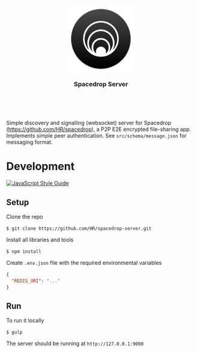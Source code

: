 <h3 align="center">
  <br>
  <a href="https://github.com/HR/spacedrop"><img src="https://raw.githubusercontent.com/HR/spacedrop/master/build/icon.png" alt="Spacedrop" width="180" style= "margin-bottom: 1rem"></a>
  <br>
  Spacedrop Server
  <br>
  <br>
</h3>
<br>
<br>

Simple discovery and signalling (websocket) server for Spacedrop (https://github.com/HR/spacedrop), a P2P E2E encrypted file-sharing app.
Implements simple peer authentication. See `src/schema/message.json` for messaging format.


# Development
[![JavaScript Style Guide](https://cdn.rawgit.com/standard/standard/master/badge.svg)](https://github.com/standard/standard)

## Setup
Clone the repo
```
$ git clone https://github.com/HR/spacedrop-server.git
```

Install all libraries and tools
```
$ npm install
```

Create `.env.json` file with the required environmental variables
```json
{
  "REDIS_URI": "..."
}
```

## Run
To run it locally
```
$ gulp
```

The server should be running at `http://127.0.0.1:9000`
